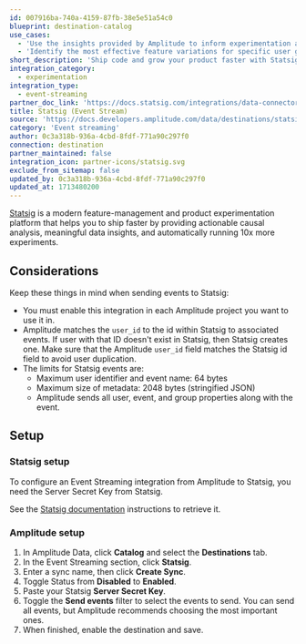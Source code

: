 ```yaml
---
id: 007916ba-740a-4159-87fb-38e5e51a54c0
blueprint: destination-catalog
use_cases:
  - 'Use the insights provided by Amplitude to inform experimentation and feature flagging strategies in Statsig.'
  - 'Identify the most effective feature variations for specific user groups and improve user engagement and satisfaction.'
short_description: 'Ship code and grow your product faster with Statsig'
integration_category:
  - experimentation
integration_type:
  - event-streaming
partner_doc_link: 'https://docs.statsig.com/integrations/data-connectors/amplitude'
title: Statsig (Event Stream)
source: 'https://docs.developers.amplitude.com/data/destinations/statsig'
category: 'Event streaming'
author: 0c3a318b-936a-4cbd-8fdf-771a90c297f0
connection: destination
partner_maintained: false
integration_icon: partner-icons/statsig.svg
exclude_from_sitemap: false
updated_by: 0c3a318b-936a-4cbd-8fdf-771a90c297f0
updated_at: 1713480200
---
```


[Statsig](https://statsig.com/) is a modern feature-management and product experimentation platform that helps you to ship faster by providing actionable causal analysis, meaningful data insights, and automatically running 10x more experiments.
 
## Considerations

Keep these things in mind when sending events to Statsig:

- You must enable this integration in each Amplitude project you want to use it in.
- Amplitude matches the `user_id` to the id within Statsig to associated events. If user with that ID doesn't exist in Statsig, then Statsig creates one. Make sure that the Amplitude `user_id` field matches the Statsig id field to avoid user duplication.
- The limits for Statsig events are:
    - Maximum user identifier and event name: 64 bytes
    - Maximum size of metadata: 2048 bytes (stringified JSON)
    - Amplitude sends all user, event, and group properties along with the event.

## Setup

### Statsig setup

To configure an Event Streaming integration from Amplitude to Statsig, you need the Server Secret Key from Statsig.

See the [Statsig documentation](https://docs.statsig.com/feature-gates/implement/server#step-1-get-the-statsig-server-secret-key) instructions to retrieve it.

### Amplitude setup

1. In Amplitude Data, click **Catalog** and select the **Destinations** tab.
2. In the Event Streaming section, click **Statsig**.
3. Enter a sync name, then click **Create Sync**.
4. Toggle Status from **Disabled** to **Enabled**.
5. Paste your Statsig **Server Secret Key**.
6. Toggle the **Send events** filter to select the events to send. You can send all events, but Amplitude recommends choosing the most important ones.
7. When finished, enable the destination and save.
